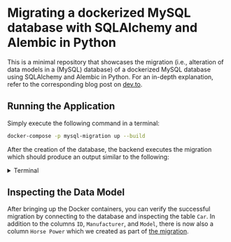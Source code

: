 # Migrating a dockerized MySQL database with SQLAlchemy and Alembic in Python

This is a minimal repository that showcases the migration (i.e., alteration of data models in a (MySQL) database) of a dockerized MySQL database using SQLAlchemy and Alembic in Python. For an in-depth explanation, refer to the corresponding blog post on [dev.to]().

## Running the Application

Simply execute the following command in a terminal:

```bash
docker-compose -p mysql-migration up --build
```

After the creation of the database, the backend executes the migration which should produce an output similar to the following:

<details>
<summary>Terminal</summary>

```bash
mysql-migration_database | 2021-01-02 11:54:12+00:00 [Note] [Entrypoint]: Entrypoint script for MySQL Server 8.0.22-1debian10 started.
mysql-migration_database | 2021-01-02 11:54:12+00:00 [Note] [Entrypoint]: Switching to dedicated user 'mysql'
mysql-migration_database | 2021-01-02 11:54:12+00:00 [Note] [Entrypoint]: Entrypoint script for MySQL Server 8.0.22-1debian10 started.
mysql-migration_database | 2021-01-02 11:54:12+00:00 [Note] [Entrypoint]: Initializing database files
mysql-migration_database | 2021-01-02T11:54:12.408925Z 0 [System] [MY-013169] [Server] /usr/sbin/mysqld (mysqld 8.0.22) initializing of server in progress as process 45
mysql-migration_database | 2021-01-02T11:54:12.414030Z 1 [System] [MY-013576] [InnoDB] InnoDB initialization has started.
mysql-migration_database | 2021-01-02T11:54:13.185594Z 1 [System] [MY-013577] [InnoDB] InnoDB initialization has ended.
mysql-migration_database | 2021-01-02T11:54:15.864960Z 6 [Warning] [MY-010453] [Server] root@localhost is created with an empty password ! Please consider switching off the --initialize-insecure option.mysql-migration_database | 2021-01-02 11:54:20+00:00 [Note] [Entrypoint]: Database files initialized
mysql-migration_database | 2021-01-02 11:54:20+00:00 [Note] [Entrypoint]: Starting temporary server
mysql-migration_database | 2021-01-02T11:54:20.633655Z 0 [System] [MY-010116] [Server] /usr/sbin/mysqld (mysqld 8.0.22) starting as process 90
mysql-migration_database | 2021-01-02T11:54:20.654049Z 1 [System] [MY-013576] [InnoDB] InnoDB initialization has started.
mysql-migration_database | 2021-01-02T11:54:20.836966Z 1 [System] [MY-013577] [InnoDB] InnoDB initialization has ended.
mysql-migration_database | 2021-01-02T11:54:20.946785Z 0 [System] [MY-011323] [Server] X Plugin ready for connections. Socket: /var/run/mysqld/mysqlx.sock
mysql-migration_database | 2021-01-02T11:54:21.118201Z 0 [Warning] [MY-010068] [Server] CA certificate ca.pem is self signed.
mysql-migration_database | 2021-01-02T11:54:21.118396Z 0 [System] [MY-013602] [Server] Channel mysql_main configured to support TLS. Encrypted connections are now supported for this channel.
mysql-migration_database | 2021-01-02T11:54:21.122951Z 0 [Warning] [MY-011810] [Server] Insecure configuration for --pid-file: Location '/var/run/mysqld' in the path is accessible to all OS users. Consider choosing a different directory.
mysql-migration_database | 2021-01-02T11:54:21.139846Z 0 [System] [MY-010931] [Server] /usr/sbin/mysqld: ready for connections. Version: '8.0.22'  socket: '/var/run/mysqld/mysqld.sock'  port: 0  MySQL Community Server - GPL.
mysql-migration_database | 2021-01-02 11:54:21+00:00 [Note] [Entrypoint]: Temporary server started.
mysql-migration_database | Warning: Unable to load '/usr/share/zoneinfo/iso3166.tab' as time zone. Skipping it.
mysql-migration_database | Warning: Unable to load '/usr/share/zoneinfo/leap-seconds.list' as time zone. Skipping it.
mysql-migration_database | Warning: Unable to load '/usr/share/zoneinfo/zone.tab' as time zone. Skipping it.
mysql-migration_database | Warning: Unable to load '/usr/share/zoneinfo/zone1970.tab' as time zone. Skipping it.
mysql-migration_database | 2021-01-02 11:54:23+00:00 [Note] [Entrypoint]: GENERATED ROOT PASSWORD: IepahPoh3Xub2unguMoar0aicohB9ahd
mysql-migration_database | 2021-01-02 11:54:23+00:00 [Note] [Entrypoint]: Creating database cars
mysql-migration_database | 2021-01-02 11:54:24+00:00 [Note] [Entrypoint]: Creating user developer
mysql-migration_database | 2021-01-02 11:54:24+00:00 [Note] [Entrypoint]: Giving user developer access to schema cars
mysql-migration_database | 
mysql-migration_database | 2021-01-02 11:54:24+00:00 [Note] [Entrypoint]: /usr/local/bin/docker-entrypoint.sh: running /docker-entrypoint-initdb.d/seed.sql
mysql-migration_database |
mysql-migration_database |
mysql-migration_database | 2021-01-02 11:54:24+00:00 [Note] [Entrypoint]: Stopping temporary server
mysql-migration_database | 2021-01-02T11:54:24.191434Z 14 [System] [MY-013172] [Server] Received SHUTDOWN from user root. Shutting down mysqld (Version: 8.0.22).
mysql-migration_database | 2021-01-02T11:54:26.222404Z 0 [System] [MY-010910] [Server] /usr/sbin/mysqld: Shutdown complete (mysqld 8.0.22)  MySQL Community Server - GPL.
mysql-migration_database | 2021-01-02 11:54:27+00:00 [Note] [Entrypoint]: Temporary server stopped
mysql-migration_database |
mysql-migration_database | 2021-01-02 11:54:27+00:00 [Note] [Entrypoint]: MySQL init process done. Ready for start up.
mysql-migration_database |
mysql-migration_database | 2021-01-02T11:54:27.434212Z 0 [System] [MY-010116] [Server] /usr/sbin/mysqld (mysqld 8.0.22) starting as process 1
mysql-migration_database | 2021-01-02T11:54:27.445186Z 1 [System] [MY-013576] [InnoDB] InnoDB initialization has started.
mysql-migration_database | 2021-01-02T11:54:27.602223Z 1 [System] [MY-013577] [InnoDB] InnoDB initialization has ended.
mysql-migration_database | 2021-01-02T11:54:27.702788Z 0 [System] [MY-011323] [Server] X Plugin ready for connections. Bind-address: '::' port: 33060, socket: /var/run/mysqld/mysqlx.sock
mysql-migration_database | 2021-01-02T11:54:27.818436Z 0 [Warning] [MY-010068] [Server] CA certificate ca.pem is self signed.
mysql-migration_database | 2021-01-02T11:54:27.818613Z 0 [System] [MY-013602] [Server] Channel mysql_main configured to support TLS. Encrypted connections are now supported for this channel.
mysql-migration_database | 2021-01-02T11:54:27.822875Z 0 [Warning] [MY-011810] [Server] Insecure configuration for --pid-file: Location '/var/run/mysqld' in the path is accessible to all OS users. Consider choosing a different directory.
mysql-migration_database | 2021-01-02T11:54:27.839703Z 0 [System] [MY-010931] [Server] /usr/sbin/mysqld: ready for connections. Version: '8.0.22'  socket: '/var/run/mysqld/mysqld.sock'  port: 3306  MySQL Community Server - GPL.
mysql-migration_database | mbind: Operation not permitted
mysql-migration_backend | INFO  [alembic.runtime.migration] Context impl MySQLImpl.
mysql-migration_backend | INFO  [alembic.runtime.migration] Will assume non-transactional DDL.
mysql-migration_backend | INFO  [alembic.runtime.migration] Running upgrade  -> 9feec6f6f0c4, Add Car's Horse Power
mysql-migration_backend exited with code 0
```
</details>

## Inspecting the Data Model

After bringing up the Docker containers, you can verify the successful migration by connecting to the database and inspecting the table `Car`. In addition to the columns `ID`, `Manufacturer`, and `Model`, there is now also a column `Horse Power` which we created as part of [the migration](https://github.com/dnlfrst/migrate-dockerized-database/blob/7866a2abd81992779cff6bbafcefb85051b03823/backend/migrations/versions/9feec6f6f0c4_add_car_s_horse_power.py#L20).
